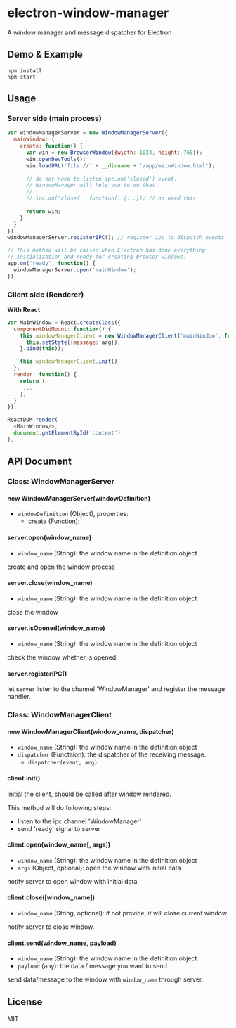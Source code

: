 # electron-window-manager
A window manager and message dispatcher for Electron

## Demo & Example

```
npm install
npm start
```
## Usage

### Server side (main process)

```js
var windowManagerServer = new WindowManagerServer({
  mainWindow: {
    create: function() {
      var win = new BrowserWindow({width: 1024, height: 768});
      win.openDevTools();
      win.loadURL('file://' + __dirname + '/app/mainWindow.html');
      
      // do not need to listen ipc.on('closed') event, 
      // WindowManager will help you to do that
      //
      // ipc.on('closed', function() {...}); // no need this
      
      return win;
    }
  }
});
windowManagerServer.registerIPC(); // register ipc to dispatch events

// This method will be called when Electron has done everything
// initialization and ready for creating browser windows.
app.on('ready', function() {
  windowManagerServer.open('mainWindow');
});
```

### Client side (Renderer)

**With React**

```js
var MainWindow = React.createClass({
  componentDidMount: function() {
    this.windowManagerClient = new WindowManagerClient('mainWindow', function(event, arg){
      this.setState({message: arg});
    }.bind(this));

    this.windowManagerClient.init();
  },
  render: function() {
    return (
     ...
    );
  }
});

ReactDOM.render(
  <MainWindow/>,
  document.getElementById('content')
);
```

## API Document

### Class: WindowManagerServer

#### new WindowManagerServer(windowDefinition)
* `windowDefinition` (Object), properties:
  * create (Function): 

#### server.open(window_name)
* `window_name` (String): the window name in the definition object

create and open the window process

#### server.close(window_name)
* `window_name` (String): the window name in the definition object

close the window

#### server.isOpened(window_name)
* `window_name` (String): the window name in the definition object

check the window whether is opened.

#### server.registerIPC()

let server listen to the channel 'WindowManager' and register the message handler. 

### Class: WindowManagerClient

#### new WindowManagerClient(window_name, dispatcher)
* `window_name` (String): the window name in the definition object
* `dispatcher` (Functaion): the dispatcher of the receiving message. 
  * `dispatcher(event, arg)` 

#### client.init()

Initial the client, should be called after window rendered. 

This method will do following steps:
* listen to the ipc channel 'WindowManager'
* send 'ready' signal to server

#### client.open(window_name[, args])
* `window_name` (String): the window name in the definition object
* `args` (Object, optional): open the window with initial data

notify server to open window with initial data. 

#### client.close([window_name])
* `window_name` (String, optional): if not provide, it will close current window

notify server to close window. 

#### client.send(window_name, payload)
* `window_name` (String): the window name in the definition object
* `payload` (any): the data / message you want to send

send data/message to the window with `window_name` through server. 

## License

MIT

